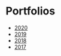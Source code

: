 # Portfolios

- [2020](https://github.com/martincartledge/martins-blog)
- [2019](https://github.com/martincartledge/portfolios/tree/2019)
- [2018](https://github.com/martincartledge/portfolios/tree/2018)
- [2017](https://github.com/martincartledge/portfolios/tree/2017)
